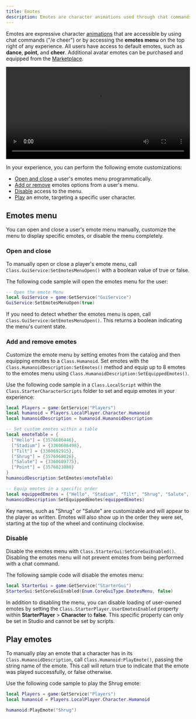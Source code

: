 ```yaml
---
title: Emotes
description: Emotes are character animations used through chat commands, or accessing the emotes menu.
---
```


Emotes are expressive character [animations](../animation/index.md) that are accessible by using chat commands ("/e cheer") or by accessing the **emotes menu** on the top right of any experience. All users have access to default emotes, such as **dance**, **point**, and **cheer**. Additional avatar emotes can be purchased and equipped from the [Marketplace](https://www.roblox.com/catalog).

<video src="../assets/avatar/avatar-emotes/Avatar-Emotes.mp4" controls width="100%"></video>

In your experience, you can perform the following emote customizations:

- [Open and close](#open-and-close) a user's emotes menu programmatically.
- [Add or remove](#add-and-remove-emotes) emotes options from a user's menu.
- [Disable](#disable) access to the menu.
- [Play](#play-emotes) an emote, targeting a specific user character.

## Emotes menu

You can open and close a user's emote menu manually, customize the menu to display specific emotes, or disable the menu completely.

### Open and close

To manually open or close a player's emote menu, call `Class.GuiService:SetEmotesMenuOpen()` with a boolean value of true or false.

The following code sample will open the emotes menu for the user:

```lua
-- Open the emote Menu
local GuiService = game:GetService("GuiService")
GuiService:SetEmotesMenuOpen(true)
```

If you need to detect whether the emotes menu is open, call `Class.GuiService:GetEmotesMenuOpen()`. This returns a boolean indicating the menu's current state.

### Add and remove emotes

Customize the emote menu by setting emotes from the catalog and then equipping emotes to a `Class.Humanoid`. Set emotes with the `Class.HumanoidDescription:SetEmotes()` method and equip up to 8 emotes to the emotes menu using `Class.HumanoidDescription:SetEquippedEmotes()`.

Use the following code sample in a `Class.LocalScript` within the `Class.StarterCharacterScripts` folder to set and equip emotes in your experience:

```lua
local Players = game:GetService("Players")
local humanoid = Players.LocalPlayer.Character.Humanoid
local humanoidDescription = humanoid.HumanoidDescription

-- Set custom emotes within a table
local emoteTable = {
  ["Hello"] = {3576686446},
  ["Stadium"] = {3360686498},
  ["Tilt"] = {3360692915},
  ["Shrug"] = {3576968026},
  ["Salute"] = {3360689775},
  ["Point"] = {3576823880}
}
humanoidDescription:SetEmotes(emoteTable)

-- Equip emotes in a specific order
local equippedEmotes = {"Hello", "Stadium", "Tilt", "Shrug", "Salute", "Point"}
humanoidDescription:SetEquippedEmotes(equippedEmotes)
```

<Alert severity="info">
Key names, such as "Shrug" or "Salute" are customizable and will appear to the player as written. Emotes will also show up in the order they were set, starting at the top of the wheel and continuing clockwise.
</Alert>

### Disable

Disable the emotes menu with `Class.StarterGui:SetCoreGuiEnabled()`. Disabling the emotes menu will not prevent emotes from being performed with a chat command.

The following sample code will disable the emotes menu:

```lua
local StarterGui = game:GetService("StarterGui")
StarterGui:SetCoreGuiEnabled(Enum.CoreGuiType.EmotesMenu, false)
```

In addition to disabling the menu, you can disable loading of user-owned emotes by setting the `Class.StarterPlayer.UserEmotesEnabled` property within **StarterPlayer** > **Character** to **false**. This specific property can only be set in Studio and cannot be set by scripts.

## Play emotes

To manually play an emote that a character has in its `Class.HumanoidDescription`, call `Class.Humanoid:PlayEmote()`, passing the string name of the emote. This call will return true to indicate that the emote was played successfully, or false otherwise.

Use the following code sample to play the Shrug emote:

```lua
local Players = game:GetService("Players")
local humanoid = Players.LocalPlayer.Character.Humanoid

humanoid:PlayEmote("Shrug")
```
